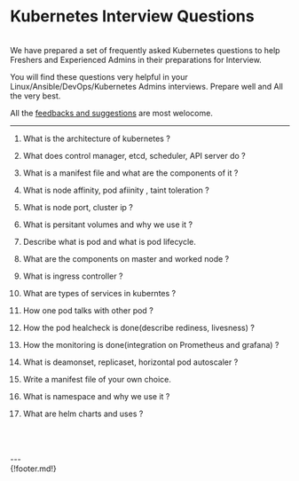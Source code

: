 # Kubernetes Interview Questions 

<br>
  We have prepared a set of frequently asked Kubernetes questions to help Freshers and Experienced Admins in their preparations for Interview.

  You will find these questions very helpful in your Linux/Ansible/DevOps/Kubernetes Admins interviews. Prepare well and All the very best.
<br>

  All the [feedbacks and suggestions](https://nightwolf.in/contribute/) are most welocome.

---
1. What is the architecture of kubernetes ?

2. What does control manager, etcd, scheduler, API server do ?

3. What is a manifest file and what are the components of it ?

4. What is node affinity, pod afiinity , taint toleration ?

5. What is node port, cluster ip ?

6. What is persitant volumes and why we use it ?

7. Describe what is pod and what is pod lifecycle.

8. What are the components on master and worked node ?

9. What is ingress controller ? 

10. What are types of services in kuberntes ?

11. How one pod talks with other pod ?

12. How the pod healcheck is done(describe rediness, livesness) ?

13. How the monitoring is done(integration on Prometheus and grafana) ?

14. What is deamonset, replicaset, horizontal pod autoscaler ?

15. Write a manifest file of your own choice.

16. What is namespace and why we use it ?

17. What are helm charts and uses ?




<br>
<br>
<br>
---
<br>
{!footer.md!}
